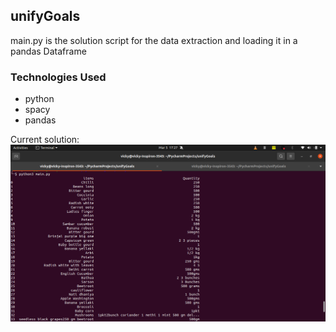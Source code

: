## unifyGoals

main.py is the solution script for the data extraction and loading it in a pandas Dataframe

### Technologies Used
* python
* spacy
* pandas



Current solution:
![Solution](https://github.com/donrockvic/unifygoals/blob/master/Screenshot%20from%202021-03-05%2017-27-02.png)